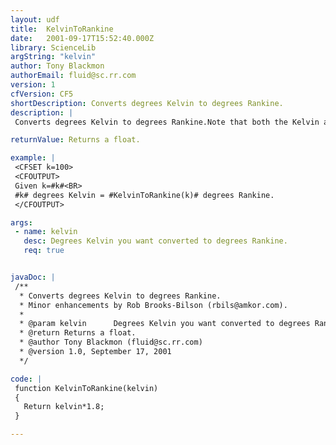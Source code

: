 ```yaml
---
layout: udf
title:  KelvinToRankine
date:   2001-09-17T15:52:40.000Z
library: ScienceLib
argString: "kelvin"
author: Tony Blackmon
authorEmail: fluid@sc.rr.com
version: 1
cfVersion: CF5
shortDescription: Converts degrees Kelvin to degrees Rankine.
description: |
 Converts degrees Kelvin to degrees Rankine.Note that both the Kelvin and Rankine temperature scales have an absolute zero (negative Kelvin and Rankine temperatures do not exist).  If a temperature below 0 Kelvin (absolute 0) is passed, the funciton will return an invalid result.

returnValue: Returns a float.

example: |
 <CFSET k=100>
 <CFOUTPUT>
 Given k=#k#<BR>
 #k# degrees Kelvin = #KelvinToRankine(k)# degrees Rankine.
 </CFOUTPUT>

args:
 - name: kelvin
   desc: Degrees Kelvin you want converted to degrees Rankine.
   req: true


javaDoc: |
 /**
  * Converts degrees Kelvin to degrees Rankine.
  * Minor enhancements by Rob Brooks-Bilson (rbils@amkor.com).
  * 
  * @param kelvin      Degrees Kelvin you want converted to degrees Rankine. 
  * @return Returns a float. 
  * @author Tony Blackmon (fluid@sc.rr.com) 
  * @version 1.0, September 17, 2001 
  */

code: |
 function KelvinToRankine(kelvin)
 {
   Return kelvin*1.8;
 }

---
```


